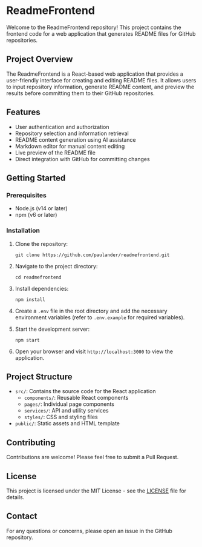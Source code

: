 # ReadmeFrontend

Welcome to the ReadmeFrontend repository! This project contains the frontend code for a web application that generates README files for GitHub repositories.

## Project Overview

The ReadmeFrontend is a React-based web application that provides a user-friendly interface for creating and editing README files. It allows users to input repository information, generate README content, and preview the results before committing them to their GitHub repositories.

## Features

- User authentication and authorization
- Repository selection and information retrieval
- README content generation using AI assistance
- Markdown editor for manual content editing
- Live preview of the README file
- Direct integration with GitHub for committing changes

## Getting Started

### Prerequisites

- Node.js (v14 or later)
- npm (v6 or later)

### Installation

1. Clone the repository:
   ```
   git clone https://github.com/paulander/readmefrontend.git
   ```

2. Navigate to the project directory:
   ```
   cd readmefrontend
   ```

3. Install dependencies:
   ```
   npm install
   ```

4. Create a `.env` file in the root directory and add the necessary environment variables (refer to `.env.example` for required variables).

5. Start the development server:
   ```
   npm start
   ```

6. Open your browser and visit `http://localhost:3000` to view the application.

## Project Structure

- `src/`: Contains the source code for the React application
  - `components/`: Reusable React components
  - `pages/`: Individual page components
  - `services/`: API and utility services
  - `styles/`: CSS and styling files
- `public/`: Static assets and HTML template

## Contributing

Contributions are welcome! Please feel free to submit a Pull Request.

## License

This project is licensed under the MIT License - see the [LICENSE](LICENSE) file for details.

## Contact

For any questions or concerns, please open an issue in the GitHub repository.